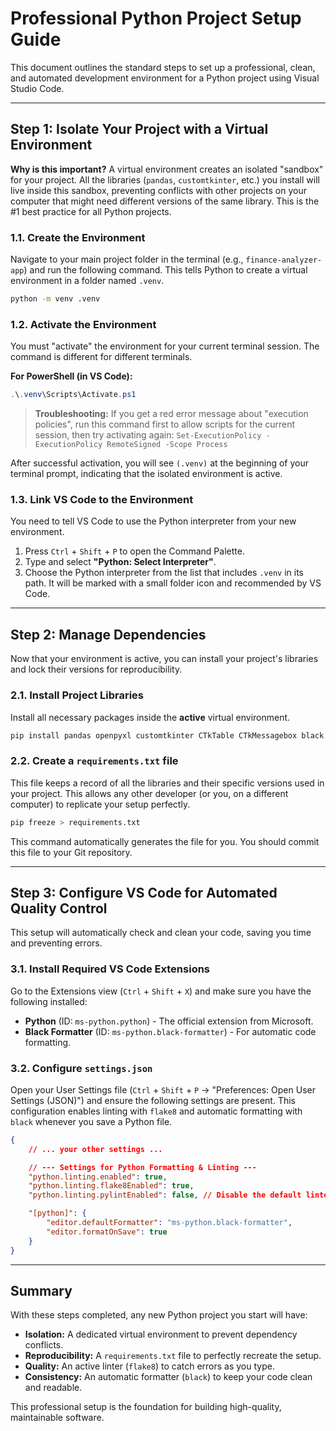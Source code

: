 # Professional Python Project Setup Guide

This document outlines the standard steps to set up a professional, clean, and automated development environment for a Python project using Visual Studio Code.

---

## Step 1: Isolate Your Project with a Virtual Environment

**Why is this important?** A virtual environment creates an isolated "sandbox" for your project. All the libraries (`pandas`, `customtkinter`, etc.) you install will live inside this sandbox, preventing conflicts with other projects on your computer that might need different versions of the same library. This is the #1 best practice for all Python projects.

### 1.1. Create the Environment
Navigate to your main project folder in the terminal (e.g., `finance-analyzer-app`) and run the following command. This tells Python to create a virtual environment in a folder named `.venv`.

```bash
python -m venv .venv
```

### 1.2. Activate the Environment
You must "activate" the environment for your current terminal session. The command is different for different terminals.

**For PowerShell (in VS Code):**
```powershell
.\.venv\Scripts\Activate.ps1
```
> **Troubleshooting:** If you get a red error message about "execution policies", run this command first to allow scripts for the current session, then try activating again:
> `Set-ExecutionPolicy -ExecutionPolicy RemoteSigned -Scope Process`

After successful activation, you will see `(.venv)` at the beginning of your terminal prompt, indicating that the isolated environment is active.

### 1.3. Link VS Code to the Environment
You need to tell VS Code to use the Python interpreter from your new environment.
1.  Press `Ctrl` + `Shift` + `P` to open the Command Palette.
2.  Type and select **"Python: Select Interpreter"**.
3.  Choose the Python interpreter from the list that includes `.venv` in its path. It will be marked with a small folder icon and recommended by VS Code.

---

## Step 2: Manage Dependencies

Now that your environment is active, you can install your project's libraries and lock their versions for reproducibility.

### 2.1. Install Project Libraries
Install all necessary packages inside the **active** virtual environment.

```bash
pip install pandas openpyxl customtkinter CTkTable CTkMessagebox black flake8
```

### 2.2. Create a `requirements.txt` file
This file keeps a record of all the libraries and their specific versions used in your project. This allows any other developer (or you, on a different computer) to replicate your setup perfectly.

```bash
pip freeze > requirements.txt
```
This command automatically generates the file for you. You should commit this file to your Git repository.

---

## Step 3: Configure VS Code for Automated Quality Control

This setup will automatically check and clean your code, saving you time and preventing errors.

### 3.1. Install Required VS Code Extensions
Go to the Extensions view (`Ctrl` + `Shift` + `X`) and make sure you have the following installed:
-   **Python** (ID: `ms-python.python`) - The official extension from Microsoft.
-   **Black Formatter** (ID: `ms-python.black-formatter`) - For automatic code formatting.

### 3.2. Configure `settings.json`
Open your User Settings file (`Ctrl` + `Shift` + `P` -> "Preferences: Open User Settings (JSON)") and ensure the following settings are present. This configuration enables linting with `flake8` and automatic formatting with `black` whenever you save a Python file.

```json
{
    // ... your other settings ...

    // --- Settings for Python Formatting & Linting ---
    "python.linting.enabled": true,
    "python.linting.flake8Enabled": true,
    "python.linting.pylintEnabled": false, // Disable the default linter to avoid duplicate messages

    "[python]": {
        "editor.defaultFormatter": "ms-python.black-formatter",
        "editor.formatOnSave": true
    }
}
```

---

## Summary

With these steps completed, any new Python project you start will have:
-   **Isolation:** A dedicated virtual environment to prevent dependency conflicts.
-   **Reproducibility:** A `requirements.txt` file to perfectly recreate the setup.
-   **Quality:** An active linter (`flake8`) to catch errors as you type.
-   **Consistency:** An automatic formatter (`black`) to keep your code clean and readable.

This professional setup is the foundation for building high-quality, maintainable software.